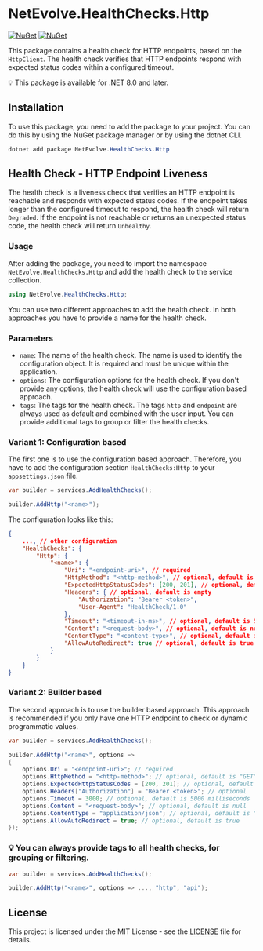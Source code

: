 # NetEvolve.HealthChecks.Http

[![NuGet](https://img.shields.io/nuget/v/NetEvolve.HealthChecks.Http?logo=nuget)](https://www.nuget.org/packages/NetEvolve.HealthChecks.Http/)
[![NuGet](https://img.shields.io/nuget/dt/NetEvolve.HealthChecks.Http?logo=nuget)](https://www.nuget.org/packages/NetEvolve.HealthChecks.Http/)

This package contains a health check for HTTP endpoints, based on the `HttpClient`.
The health check verifies that HTTP endpoints respond with expected status codes within a configured timeout.

:bulb: This package is available for .NET 8.0 and later.

## Installation
To use this package, you need to add the package to your project. You can do this by using the NuGet package manager or by using the dotnet CLI.

```powershell
dotnet add package NetEvolve.HealthChecks.Http
```

## Health Check - HTTP Endpoint Liveness
The health check is a liveness check that verifies an HTTP endpoint is reachable and responds with expected status codes.
If the endpoint takes longer than the configured timeout to respond, the health check will return `Degraded`.
If the endpoint is not reachable or returns an unexpected status code, the health check will return `Unhealthy`.

### Usage
After adding the package, you need to import the namespace `NetEvolve.HealthChecks.Http` and add the health check to the service collection.

```csharp
using NetEvolve.HealthChecks.Http;
```

You can use two different approaches to add the health check. In both approaches you have to provide a name for the health check.

### Parameters
- `name`: The name of the health check. The name is used to identify the configuration object. It is required and must be unique within the application.
- `options`: The configuration options for the health check. If you don't provide any options, the health check will use the configuration based approach.
- `tags`: The tags for the health check. The tags `http` and `endpoint` are always used as default and combined with the user input. You can provide additional tags to group or filter the health checks.

### Variant 1: Configuration based
The first one is to use the configuration based approach. Therefore, you have to add the configuration section `HealthChecks:Http` to your `appsettings.json` file.

```csharp
var builder = services.AddHealthChecks();

builder.AddHttp("<name>");
```

The configuration looks like this:

```json
{
    ..., // other configuration
    "HealthChecks": {
        "Http": {
            "<name>": {
                "Uri": "<endpoint-uri>", // required
                "HttpMethod": "<http-method>", // optional, default is "GET"
                "ExpectedHttpStatusCodes": [200, 201], // optional, default is [200]
                "Headers": { // optional, default is empty
                    "Authorization": "Bearer <token>",
                    "User-Agent": "HealthCheck/1.0"
                },
                "Timeout": "<timeout-in-ms>", // optional, default is 5000 milliseconds
                "Content": "<request-body>", // optional, default is null
                "ContentType": "<content-type>", // optional, default is "application/json"
                "AllowAutoRedirect": true // optional, default is true
            }
        }
    }
}
```

### Variant 2: Builder based
The second approach is to use the builder based approach. This approach is recommended if you only have one HTTP endpoint to check or dynamic programmatic values.

```csharp
var builder = services.AddHealthChecks();

builder.AddHttp("<name>", options =>
{
    options.Uri = "<endpoint-uri>"; // required
    options.HttpMethod = "<http-method>"; // optional, default is "GET"
    options.ExpectedHttpStatusCodes = [200, 201]; // optional, default is [200]
    options.Headers["Authorization"] = "Bearer <token>"; // optional
    options.Timeout = 3000; // optional, default is 5000 milliseconds
    options.Content = "<request-body>"; // optional, default is null
    options.ContentType = "application/json"; // optional, default is "application/json"
    options.AllowAutoRedirect = true; // optional, default is true
});
```

### :bulb: You can always provide tags to all health checks, for grouping or filtering.

```csharp
var builder = services.AddHealthChecks();

builder.AddHttp("<name>", options => ..., "http", "api");
```
## License

This project is licensed under the MIT License - see the [LICENSE](../../LICENSE) file for details.
